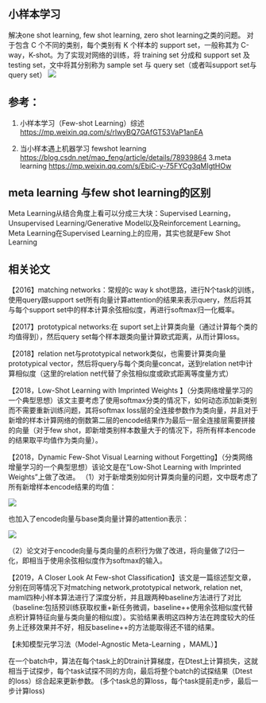 ## 小样本学习

解决one shot learning, few shot learning, zero shot learning之类的问题。
对于包含 C 个不同的类别，每个类别有 K 个样本的 support set，一般称其为 C-way，K-shot。为了实现对网络的训练，将 training set 分成和 support set 及 testing set，文中将其分别称为 sample set 与 query set（或者叫support set与query set）
![](https://github.com/zhufz/zhufz.github.io/blob/master/img/%E6%9C%AA%E5%91%BD%E5%90%8D%E5%9B%BE%E7%89%87.png?raw=true)

## 参考：
	
1. 小样本学习（Few-shot Learning）综述
	https://mp.weixin.qq.com/s/rlwyBQ7GAfGT53VaP1anEA

2. 当小样本遇上机器学习 fewshot learning
	 https://blog.csdn.net/mao_feng/article/details/78939864
3.meta learning
	https://mp.weixin.qq.com/s/EbiC-y-75FYCg3qMIgtHOw


## meta learning 与few  shot  learning的区别
Meta Learning从结合角度上看可以分成三大块：Supervised Learning，Unsupervised Learning/Generative Model以及Reinforcement Learning。Meta Learning在Supervised Learning上的应用，其实也就是Few Shot Learning


## 相关论文
【2016】matching  networks：常规的c way  k shot思路，进行N个task的训练，使用query跟support set所有向量计算attention的结果来表示query，然后将其与每个support set中的样本计算余弦相似度，再进行softmax归一化概率。

【2017】prototypical   networks:在 suport set上计算类向量（通过计算每个类的均值得到），然后query set每个样本跟类向量计算欧式距离，从而计算loss。

【2018】relation net与prototypical network类似，也需要计算类向量prototypical vector，然后将query与每个类向量concat，送到relation net中计算相似度（这里的relation net代替了余弦相似度或欧式距离等度量方式）

【2018，Low-Shot Learning with Imprinted Weights 】（分类网络增量学习的一个典型思想）该文主要考虑了使用softmax分类的情况下，如何动态添加新类别而不需要重新训练问题，其将softmax loss层的全连接参数作为类向量，并且对于新增的样本计算网络的倒数第二层的encode结果作为最后一层全连接层需要拼接的向量（对于few shot，即新增类别样本数量大于的情况下，将所有样本encode的结果取平均值作为类向量）。

【2018，Dynamic Few-Shot Visual Learning without Forgetting】（分类网络增量学习的一个典型思想）该论文是在“Low-Shot Learning with Imprinted Weights”上做了改进。
（1）对于新增类别如何计算类向量的问题，文中既考虑了所有新增样本encode结果的均值：

![](https://github.com/zhufz/zhufz.github.io/blob/master/img/%E6%9C%AA%E5%91%BD%E5%90%8D%E5%9B%BE%E7%89%871.png?raw=true)


也加入了encode向量与base类向量计算的attention表示：

![](https://github.com/zhufz/zhufz.github.io/blob/master/img/%E6%9C%AA%E5%91%BD%E5%90%8D%E5%9B%BE%E7%89%872.png?raw=true)


（2）论文对于encode向量与类向量的点积行为做了改进，将向量做了l2归一化，即相当于使用余弦相似度作为softmax的输入。

【2019，A Closer Look At Few-shot Classification】该文是一篇综述型文章，分别在同等情况下对matching network,prototypical network, relation net, maml四种小样本算法进行了深度分析，并且跟两种baseline方法进行了对比（baseline:包括预训练获取权重+新任务微调，baseline++使用余弦相似度代替点积计算特征向量与类向量的相似度）。实验结果表明这四种方法在跨度较大的任务上迁移效果并不好，相反baseline++的方法能取得还不错的结果。



【未知模型元学习法（Model-Agnostic Meta-Learning ，MAML）】


在一个batch中，算法在每个task上的Dtrain计算梯度，在Dtest上计算损失，这就相当于试探步，每个task试探不同的方向，最后将整个batch的试探结果（Dtest的loss）综合起来更新参数。
(多个task总的算loss，每个task提前走n步，最后一步计算loss)
